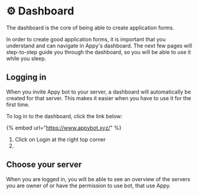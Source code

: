 # ⚙ Dashboard

The dashboard is the core of being able to create application forms.

In order to create good application forms, it is important that you understand and can navigate in Appy's dashboard. The next few pages will step-to-step guide you through the dashboard, so you will be able to use it while you sleep.

## Logging in

When you invite Appy bot to your server, a dashboard will automatically be created for that server. This makes it easier when you have to use it for the first time.

To log in to the dashboard, click the link below:&#x20;

{% embed url="https://www.appybot.xyz/" %}

1. Click on Login at the right top corner
2.

## Choose your server

When you are logged in, you will be able to see an overview of the servers you are owner of or have the permission to use bot, that use Appy.
